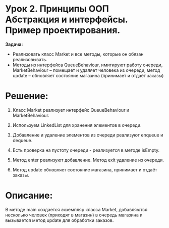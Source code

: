 # Урок 2. Принципы ООП Абстракция и интерфейсы. Пример проектирования.
**Задача:**
- Реализовать класс Market и все методы, которые он обязан реализовывать.
- Методы из интерфейса QueueBehaviour, имитируют работу очереди, MarketBehaviour – помещает и удаляет человека из очереди, метод update – обновляет состояние магазина (принимает и отдаёт заказы)


# Решение:

1. Класс Market реализует интерфейс QueueBehaviour и MarketBehaviour.

2. Используем LinkedList для хранения элементов в очереди.

3. Добавление и удаление элементов из очереди реализуют enqueue и dequeue.

4. Есть проверка на пустоту очереди - реализуется в методе isEmpty.

5. Метод enter реализуют добавление. Метод exit удаление из очереди.
 
6.  Метод update обновляет состояние магазина, принимает и отдаёт заказы.


# Описание:

В методе main создается экземпляр класса Market, добавляются несколько человек (приходят в магазин) в очередь магазина и вызывается метод update для обработки заказов.
